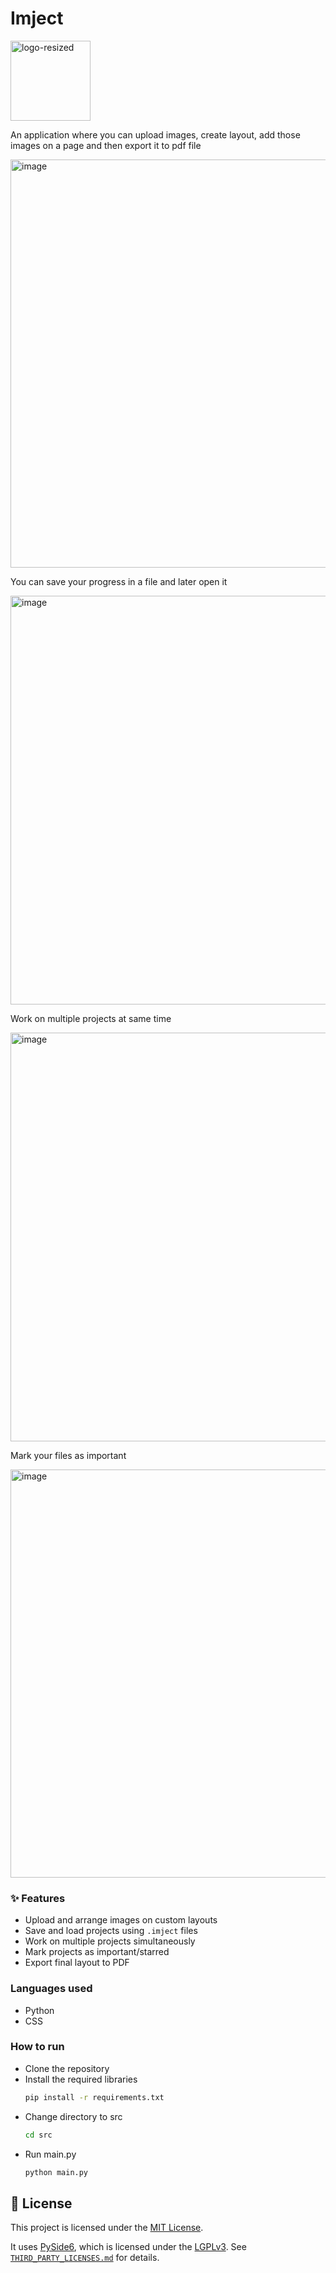 # Imject

<img width="128" height="128" alt="logo-resized" src="https://github.com/user-attachments/assets/a929f0c9-574d-4641-943a-61aea24b171e" />

An application where you can upload images, create layout, add those images on a page and then export it to pdf file

<img width="1078" height="653" alt="image" src="https://github.com/user-attachments/assets/352b055a-ab51-4a37-b854-19009dfe2445" />

You can save your progress in a file and later open it

<img width="1081" height="654" alt="image" src="https://github.com/user-attachments/assets/a22e9598-59e8-4f38-87fe-8c910485a27b" />

Work on multiple projects at same time

<img width="1078" height="654" alt="image" src="https://github.com/user-attachments/assets/df36281f-4295-4cf5-b4ca-33a7d3543ab3" />

Mark your files as important

<img width="1078" height="653" alt="image" src="https://github.com/user-attachments/assets/cf90042b-11f4-45c0-b276-3b667ba3a881" />

### ✨ Features

- Upload and arrange images on custom layouts
- Save and load projects using `.imject` files
- Work on multiple projects simultaneously
- Mark projects as important/starred
- Export final layout to PDF

### Languages used
- Python
- CSS

### How to run
- Clone the repository
- Install the required libraries
  ```bash
  pip install -r requirements.txt
  ```
- Change directory to src
  ```bash
  cd src
  ```
- Run main.py
  ```bash
  python main.py
  ```

## 📝 License

This project is licensed under the [MIT License](LICENSE).

It uses [PySide6](https://doc.qt.io/qtforpython/), which is licensed under the [LGPLv3](https://www.gnu.org/licenses/lgpl-3.0.html). See [`THIRD_PARTY_LICENSES.md`](THIRD_PARTY_LICENSES.md) for details.
